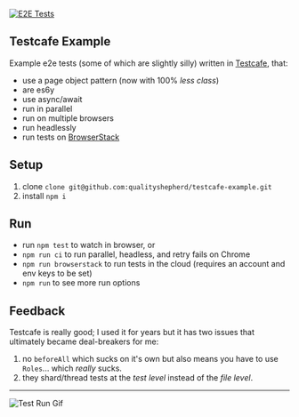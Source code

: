 [![E2E Tests](https://github.com/qualityshepherd/testcafe-example/actions/workflows/e2e.yaml/badge.svg)](https://github.com/qualityshepherd/testcafe-example/actions/workflows/e2e.yaml)

## Testcafe Example
Example e2e tests (some of which are slightly silly) written in [Testcafe](https://github.com/DevExpress/testcafe), that:
- use a page object pattern (now with 100% _less class_)
- are es6y
- use async/await
- run in parallel
- run on multiple browsers
- run headlessly
- run tests on [BrowserStack](https://browserstack.com)

## Setup
1. clone `clone git@github.com:qualityshepherd/testcafe-example.git`
2. install `npm i`

## Run
* run `npm test` to watch in browser, or
* `npm run ci` to run parallel, headless, and retry fails on Chrome
* `npm run browserstack` to run tests in the cloud (requires an account and env keys to be set)
* `npm run` to see more run options

## Feedback
Testcafe is really good; I used it for years but it has two issues that ultimately became deal-breakers for me:
1. no `beforeAll` which sucks on it's own but also means you have to use `Roles`... which _really_ sucks.
2. they shard/thread tests at the _test level_ instead of the _file level_.

---

![Test Run Gif](https://qualityshepherd.com/screencasts/testcafe.gif)
